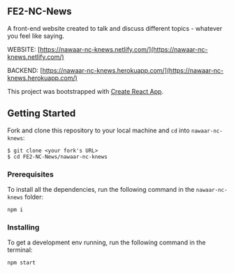 ## FE2-NC-News

A front-end website created to talk and discuss different topics - whatever you feel like saying.

WEBSITE: [https://nawaar-nc-knews.netlify.com/](https://nawaar-nc-knews.netlify.com/)

BACKEND: [https://nawaar-nc-knews.herokuapp.com/](https://nawaar-nc-knews.herokuapp.com/)

This project was bootstrapped with [Create React App](https://github.com/facebook/create-react-app).

## Getting Started

Fork and clone this repository to your local machine and `cd` into `nawaar-nc-knews`:

  ```
  $ git clone <your fork's URL>
  $ cd FE2-NC-News/nawaar-nc-knews
  ```

### Prerequisites

To install all the dependencies, run the following command in the `nawaar-nc-knews` folder:

```
npm i
```

### Installing

To get a development env running, run the following command in the terminal:

```
npm start
```